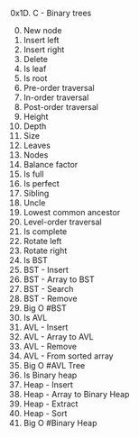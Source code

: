 0x1D. C - Binary trees

0. New node
1. Insert left
2. Insert right
3. Delete
4. Is leaf
5. Is root
6. Pre-order traversal
7. In-order traversal
8. Post-order traversal
9. Height
10. Depth
11. Size
12. Leaves
13. Nodes
14. Balance factor
15. Is full
16. Is perfect
17. Sibling
18. Uncle
19. Lowest common ancestor
20. Level-order traversal
21. Is complete
22. Rotate left
23. Rotate right
24. Is BST
25. BST - Insert
26. BST - Array to BST
27. BST - Search
28. BST - Remove
29. Big O #BST
30. Is AVL
31. AVL - Insert
32. AVL - Array to AVL
33. AVL - Remove
34. AVL - From sorted array
35. Big O #AVL Tree
36. Is Binary heap
37. Heap - Insert
38. Heap - Array to Binary Heap
39. Heap - Extract
40. Heap - Sort
41. Big O #Binary Heap
